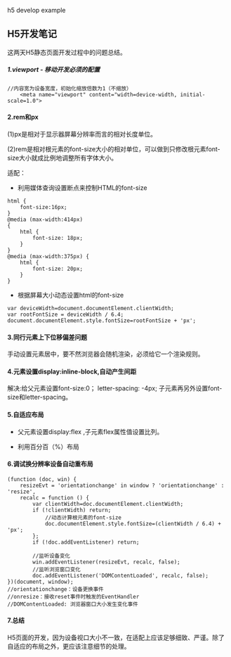 h5 develop example

## H5开发笔记
这两天H5静态页面开发过程中的问题总结。
##### 1.viewport - 移动开发必须的配置
```
//内容宽为设备宽度，初始化缩放倍数为1（不缩放）
    <meta name="viewport" content="width=device-width, initial-scale=1.0">
```


#### 2.rem和px
(1)px是相对于显示器屏幕分辨率而言的相对长度单位。

(2)rem是相对根元素的font-size大小的相对单位，可以做到只修改根元素font-size大小就成比例地调整所有字体大小。

适配：
- 利用媒体查询设置断点来控制HTML的font-size
```
html {         
    font-size:16px;  
}  
@media (max-width:414px) 
{ 
    html {         
        font-size: 18px; 
    }  
} 
@media (max-width:375px) { 
    html { 
        font-size: 20px;
    }
}
```
- 根据屏幕大小动态设置html的font-size  
```
var deviceWidth=document.documentElement.clientWidth;  
var rootFontSize = deviceWidth / 6.4; 
document.documentElement.style.fontSize=rootFontSize + 'px';
```
#### 3.同行元素上下位移偏差问题
手动设置元素居中，要不然浏览器会随机渲染，必须给它一个渲染规则。
#### 4.元素设置display:inline-block,自动产生间距
解决:给父元素设置font-size:0； letter-spacing: -4px; 子元素再另外设置font-size和letter-spacing。
#### 5.自适应布局
- 父元素设置display:flex ,子元素flex属性值设置比列。

- 利用百分百（%）布局

#### 6.调试换分辨率设备自动重布局 
```
(function (doc, win) {     
    resizeEvt = 'orientationchange' in window ? 'orientationchange' : 'resize',     
    recalc = function () {      
        var clientWidth=doc.documentElement.clientWidth;         
        if (!clientWidth) return;   
            //动态计算根元素的font-size
            doc.documentElement.style.fontSize=(clientWidth / 6.4) + 'px';     
        };      
        if (!doc.addEventListener) return; 
        
        //监听设备变化
        win.addEventListener(resizeEvt, recalc, false);  
        //监听浏览窗口变化
        doc.addEventListener('DOMContentLoaded', recalc, false);     
})(document, window); 
//orientationchange：设备更换事件 
//onresize：接收reset事件时触发的EventHandler 
//DOMContentLoaded: 浏览器窗口大小发生变化事件
```
#### 7.总结
H5页面的开发，因为设备视口大小不一致，在适配上应该足够细致、严谨。除了自适应的布局之外，更应该注意细节的处理。
